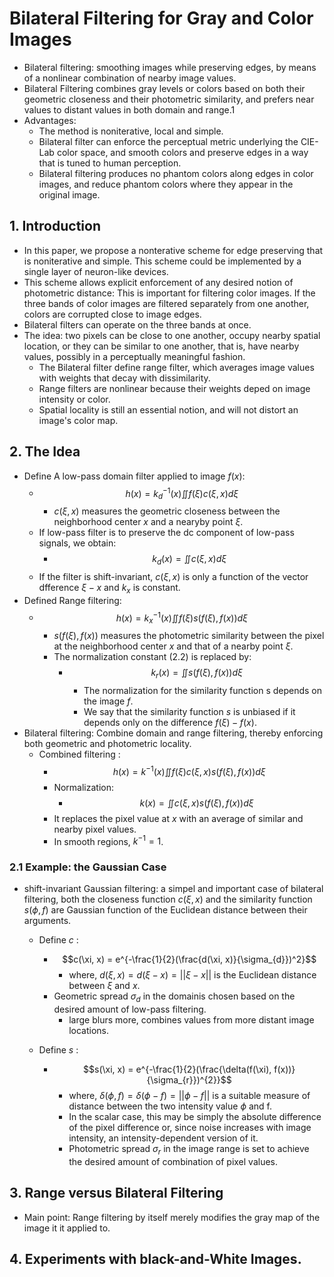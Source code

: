 # Bilateral Filtering for Gray and Color Images
- Bilateral filtering: smoothing images while preserving edges, by means of a nonlinear combination of nearby image values.
- Bilateral Filtering combines gray levels or colors based on both their geometric closeness and their photometric similarity, and prefers near values to distant values in both domain and range.1
- Advantages:
  - The method is noniterative, local and simple.
  - Bilateral filter can enforce the perceptual metric underlying the CIE-Lab color space, and smooth colors and preserve edges in a way that is tuned to human perception. 
  - Bilateral filtering produces no phantom colors along edges in color images, and reduce phantom colors where they appear in the original image.

## 1. Introduction
- In this paper, we propose a nonterative scheme for edge preserving that is noniterative and simple. This scheme could be implemented by a single layer of neuron-like devices.
- This scheme allows explicit enforcement of any desired notion of photometric distance: This is important for filtering color images. If the three bands of color images are filtered separately from one another, colors are corrupted close to image edges.
- Bilateral filters can operate on the three bands at once.
- The idea: two pixels can be close to one another, occupy nearby spatial location, or they can be similar to one another, that is, have nearby values, possibly in a perceptually meaningful fashion.
  - The Bilateral filter define range filter, which averages image values with weights that decay with dissimilarity.
  - Range filters are nonlinear because their weights deped on image intensity or color.
  - Spatial locality is still an essential notion, and will not distort an image's color map.

## 2. The Idea

- Define A low-pass domain filter applied to image $f(x)$:
  - $$ h(x) = k_{d}^{-1}(x) \iint f(\xi)c(\xi, x) d\xi \tag{2.1}$$
    - $c(\xi, x)$ measures the geometric closeness between the neighborhood center $x$ and a nearyby point $\xi$. 
  - If low-pass filter is to preserve the dc component of low-pass signals, we obtain:
    - $$ k_{d}(x) = \iint c(\xi, x) d\xi \tag{2.2}$$
  - If the filter is shift-invariant, $c(\xi, x)$ is only a function of the vector dfference $\xi -x$ and $k_{x}$ is constant.
- Defined Range filtering:
  - $$h(x) = k_{x}^{-1}(x) \iint f(\xi)s(f(\xi), f(x)) d\xi \tag{2.3}$$
    - $s(f(\xi),f(x))$ measures the photometric similarity between the pixel at the neighborhood center $x$ and that of a nearby point $\xi$.
    -  The normalization constant $(2.2)$ is replaced by:
       -  $$ k_{r}(x) = \iint s(f(\xi), f(x))d\xi \tag{2.4}$$
          -  The normalization for the similarity function s depends on the image $f$.
          -  We say that the similarity function $s$ is unbiased if it depends only on the difference $f(\xi) - f(x)$.
 -  Bilateral filtering: Combine domain and range filtering, thereby enforcing both geometric and photometric locality.
    -  Combined filtering :
       -  $$ h(x) = k^{-1}(x) \iint f(\xi)c(\xi, x)s(f(\xi), f(x))d\xi \tag{2.5}$$
       - Normalization:
         - $$k(x) = \iint c(\xi, x) s(f(\xi), f(x))d\xi$$
       - It replaces the pixel value at $x$ with an average of similar and nearby pixel values.
       - In smooth regions, $k^{-1}  = 1$.
### 2.1 Example: the Gaussian Case
- shift-invariant Gaussian filtering: a simpel and important case of bilateral filtering, both the closeness function $c(\xi, x)$ and the similarity function $s(\phi, f)$ are Gaussian function of the Euclidean distance between their arguments.
  - Define $c$ : 
    - $$c(\xi, x) = e^{-\frac{1}{2}(\frac{d(\xi, x)}{\sigma_{d}})^2}$$
      - where, $d(\xi, x) = d(\xi - x) = ||\xi - x||$ is the Euclidean distance between $\xi$ and $x$.
    - Geometric spread $\sigma_d$ in the domainis chosen based on the desired amount of low-pass filtering. 
      - large blurs more, combines values from more distant image locations.

  - Define $s$ : 
    - $$s(\xi, x) = e^{-\frac{1}{2}(\frac{\delta(f(\xi), f(x))}{\sigma_{r}})^{2}}$$
      - where, $\delta(\phi, f) = \delta(\phi - f) = ||\phi - f||$ is a suitable measure of distance between the two intensity value $\phi$ and f.
      - In the scalar case, this may be simply the absolute difference of the pixel difference or, since noise increases with image intensity, an intensity-dependent version of it.
      - Photometric spread $\sigma_r$ in the image range is set to achieve the desired amount of combination of pixel values. 
## 3. Range versus Bilateral Filtering
- Main point: Range filtering by itself merely modifies the gray map of the image it it applied to.

## 4. Experiments with black-and-White Images.
